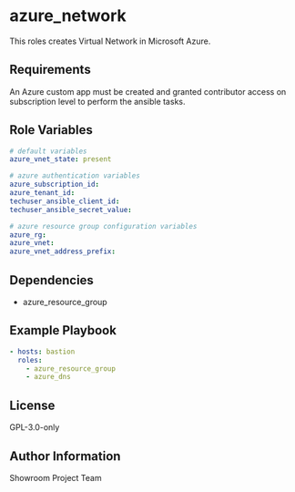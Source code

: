 azure_network
=========

This roles creates Virtual Network in Microsoft Azure.

Requirements
------------

An Azure custom app must be created and granted contributor access on subscription level to perform the ansible tasks.

Role Variables
--------------

```yaml
# default variables
azure_vnet_state: present

# azure authentication variables
azure_subscription_id:
azure_tenant_id:
techuser_ansible_client_id:
techuser_ansible_secret_value:

# azure resource group configuration variables
azure_rg:
azure_vnet:
azure_vnet_address_prefix:
```

Dependencies
------------

- azure_resource_group

Example Playbook
----------------

```yaml
- hosts: bastion
  roles:
    - azure_resource_group
    - azure_dns
```

License
-------

GPL-3.0-only

Author Information
------------------

Showroom Project Team